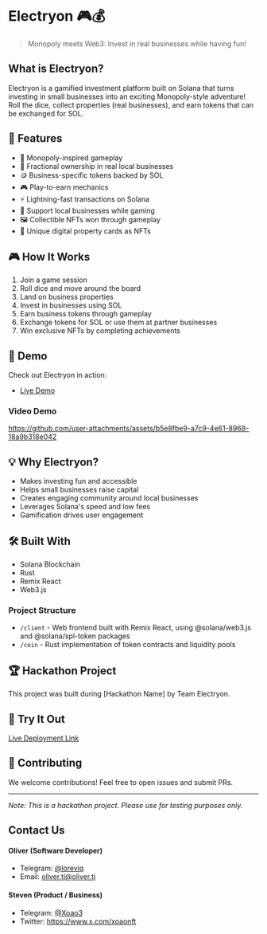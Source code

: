 # Electryon 🎮💰

> Monopoly meets Web3: Invest in real businesses while having fun!

## What is Electryon?

Electryon is a gamified investment platform built on Solana that turns investing in small businesses into an exciting Monopoly-style adventure! Roll the dice, collect properties (real businesses), and earn tokens that can be exchanged for SOL.

## 🎯 Features

- 🎲 Monopoly-inspired gameplay
- 🏪 Fractional ownership in real local businesses
- 🪙 Business-specific tokens backed by SOL
- 🎮 Play-to-earn mechanics
- ⚡ Lightning-fast transactions on Solana
- 🤝 Support local businesses while gaming
- 🖼️ Collectible NFTs won through gameplay
- 🎨 Unique digital property cards as NFTs

## 🎮 How It Works

1. Join a game session
2. Roll dice and move around the board
3. Land on business properties
4. Invest in businesses using SOL
5. Earn business tokens through gameplay
6. Exchange tokens for SOL or use them at partner businesses
7. Win exclusive NFTs by completing achievements

## 🚀 Demo

Check out Electryon in action:
- [Live Demo](https://electryon-six.vercel.app/)

### Video Demo
https://github.com/user-attachments/assets/b5e8fbe9-a7c9-4e61-8968-18a9b318e042

## 💡 Why Electryon?

- Makes investing fun and accessible
- Helps small businesses raise capital
- Creates engaging community around local businesses
- Leverages Solana's speed and low fees
- Gamification drives user engagement

## 🛠️ Built With

- Solana Blockchain
- Rust
- Remix React
- Web3.js

### Project Structure
- `/client` - Web frontend built with Remix React, using @solana/web3.js and @solana/spl-token packages
- `/coin` - Rust implementation of token contracts and liquidity pools

## 🏆 Hackathon Project

This project was built during [Hackathon Name] by Team Electryon.

## 📱 Try It Out

[Live Deployment Link](https://electryon-six.vercel.app/)

## 🤝 Contributing

We welcome contributions! Feel free to open issues and submit PRs.

---

*Note: This is a hackathon project. Please use for testing purposes only.*

## Contact Us
#### Oliver (Software Developer)
- Telegram: [@loreviq](https://t.me/loreviq)
- Email: oliver.tj@oliver.tj
#### Steven (Product / Business)
- Telegram: [@Xoao3](https://t.me/Xoao3)
- Twitter: https://www.x.com/xoaonft

